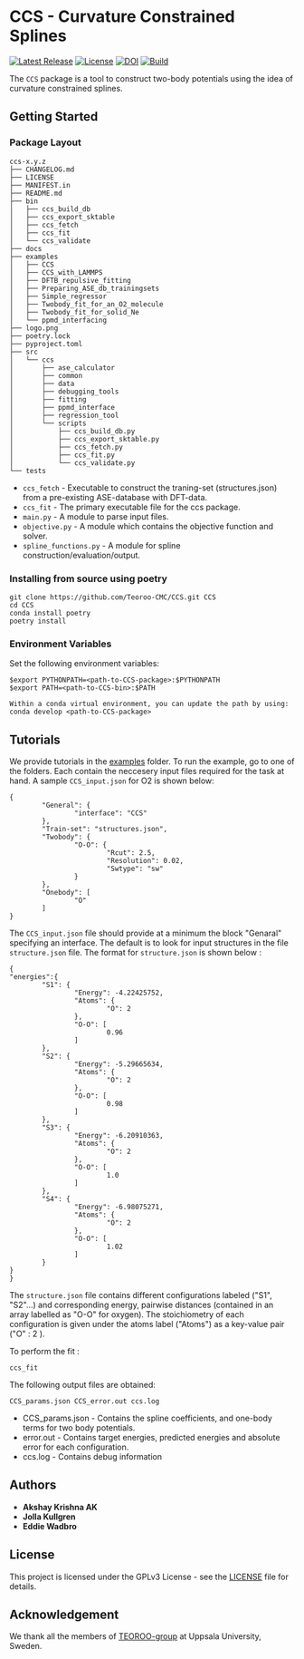 # CCS - Curvature Constrained Splines  

[![Latest Release](https://img.shields.io/github/v/release/teoroo-cmc/ccs?display_name=tag&color=brightgreen&sort=semver)](https://github.com/Teoroo-CMC/CCS/releases/latest)
[![License](https://img.shields.io/github/license/teoroo-cmc/ccs)](https://opensource.org/licenses/LGPL-3.0)
[![DOI](https://img.shields.io/badge/DOI-10.1016%2Fj.cpc.2020.107602-blue)](https://doi.org/10.1016/j.cpc.2020.107602)
[![Build](https://img.shields.io/github/workflow/status/teoroo-cmc/CCS/ci-cd)](https://github.com/Teoroo-CMC/CCS/actions)

<!--- [![Build Status](https://github.com/tblite/tblite/workflows/CI/badge.svg)](https://github.com/tblite/tblite/actions)
[![Documentation](https://img.shields.io/badge/Github%20Pages-Pages-blue)](https://teoroo-cmc.github.io/CCS/)
[![codecov](https://codecov.io/gh/tblite/tblite/branch/main/graph/badge.svg?token=JXIE6myqNH)](https://codecov.io/gh/tblite/tblite) 
[![Coverage](codecov.io/gh/:vcsName/:user/:repo?flag=flag_name&token=a1b2c3d4e5)(https://github.com/Teoroo-CMC/CCS/actions)
--->

The `CCS` package is a tool to construct two-body potentials using the idea of curvature constrained splines.
## Getting Started
### Package Layout

```
ccs-x.y.z
├── CHANGELOG.md
├── LICENSE
├── MANIFEST.in
├── README.md
├── bin
│   ├── ccs_build_db
│   ├── ccs_export_sktable
│   ├── ccs_fetch
│   ├── ccs_fit
│   └── ccs_validate
├── docs
├── examples
│   ├── CCS
│   ├── CCS_with_LAMMPS
│   ├── DFTB_repulsive_fitting
│   ├── Preparing_ASE_db_trainingsets
│   ├── Simple_regressor
│   ├── Twobody_fit_for_an_O2_molecule
│   ├── Twobody_fit_for_solid_Ne
│   └── ppmd_interfacing
├── logo.png
├── poetry.lock
├── pyproject.toml
├── src
│   └── ccs
│       ├── ase_calculator
│       ├── common
│       ├── data
│       ├── debugging_tools
│       ├── fitting
│       ├── ppmd_interface
│       ├── regression_tool
│       └── scripts
│           ├── ccs_build_db.py
│           ├── ccs_export_sktable.py
│           ├── ccs_fetch.py
│           ├── ccs_fit.py
│           └── ccs_validate.py
└── tests
```

* `ccs_fetch`           - Executable to construct the traning-set (structures.json) from a pre-existing ASE-database with DFT-data.
* `ccs_fit`             - The primary executable file for the ccs package.
* `main.py`             - A module to parse input files.
* `objective.py`        - A module which contains the objective function and solver.
* `spline_functions.py` - A module for spline construction/evaluation/output. 

<!---
### Prerequisites

You need to install the following softwares

```
pip install numpy
pip install scipy
pip install ase
pip install cvxopt
```
### Installing from source

#### Git clone

```
git clone git@github.com/Teoroo-CMC/CCS.git
cd CCS
python setup.py install
```
--->
### Installing from source using poetry
```
git clone https://github.com/Teoroo-CMC/CCS.git CCS
cd CCS
conda install poetry
poetry install 
```
### Environment Variables
Set the following environment variables:
```
$export PYTHONPATH=<path-to-CCS-package>:$PYTHONPATH
$export PATH=<path-to-CCS-bin>:$PATH

Within a conda virtual environment, you can update the path by using:
conda develop <path-to-CCS-package>
```


## Tutorials

We provide tutorials in the [examples](examples/) folder. To run the example, go to one of the folders. Each contain the neccesery input files required for the task at hand. A sample `CCS_input.json` for O2 is shown below:
```
{
        "General": {
                "interface": "CCS"
        },
        "Train-set": "structures.json",
        "Twobody": {
                "O-O": {
                        "Rcut": 2.5,
                        "Resolution": 0.02,
                        "Swtype": "sw"
                }
        },
        "Onebody": [
                "O"
        ]
}

```
The `CCS_input.json` file should provide at a minimum the block "Genaral" specifying an interface. The default is to look for input structures in the file `structure.json` file. The format for `structure.json` is shown below :
```
{
"energies":{
        "S1": {
                "Energy": -4.22425752,
                "Atoms": {
                        "O": 2
                },
                "O-O": [
                        0.96
                ]
        },
        "S2": {
                "Energy": -5.29665634,
                "Atoms": {
                        "O": 2
                },
                "O-O": [
                        0.98
                ]
        },
        "S3": {
                "Energy": -6.20910363,
                "Atoms": {
                        "O": 2
                },
                "O-O": [
                        1.0
                ]
        },
        "S4": {
                "Energy": -6.98075271,
                "Atoms": {
                        "O": 2
                },
                "O-O": [
                        1.02
                ]
        }
}
}
```
The `structure.json` file contains different configurations labeled ("S1", "S2"...) and corresponding energy, pairwise distances (contained in an array labelled as "O-O" for oxygen). The stoichiometry of each configuration is given under the atoms label ("Atoms") as a key-value pair ("O" : 2 ). 


To perform the fit : 
```
ccs_fit
```
The following output files are obtained:
```
CCS_params.json CCS_error.out ccs.log 
```
* CCS_params.json  - Contains the spline coefficients, and one-body terms for two body potentials.
* error.out        - Contains target energies, predicted energies and absolute error for each configuration.
* ccs.log          - Contains debug information
## Authors

* **Akshay Krishna AK** 
* **Jolla Kullgren** 
* **Eddie Wadbro** 


## License

This project is licensed under the GPLv3 License - see the [LICENSE](LICENSE) file for details.

## Acknowledgement
We thank all the members of  [TEOROO-group](http://www.teoroo.kemi.uu.se/) at Uppsala University, Sweden.
